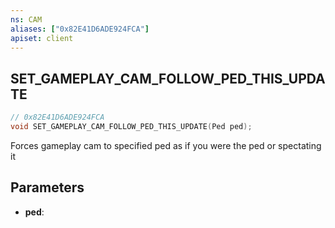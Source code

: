 ```yaml
---
ns: CAM
aliases: ["0x82E41D6ADE924FCA"]
apiset: client
---
```

## SET_GAMEPLAY_CAM_FOLLOW_PED_THIS_UPDATE

```c
// 0x82E41D6ADE924FCA
void SET_GAMEPLAY_CAM_FOLLOW_PED_THIS_UPDATE(Ped ped);
```

Forces gameplay cam to specified ped as if you were the ped or spectating it

## Parameters
* **ped**:
